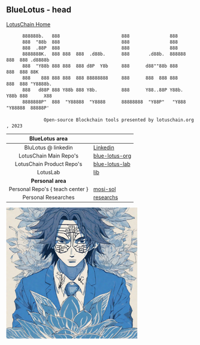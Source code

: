 ## BlueLotus - head
[LotusChain Home](https://lotuschain.org)

          888888b.   888                       888               888                      
          888  "88b  888                       888               888                      
          888  .88P  888                       888               888                      
          8888888K.  888 888  888  .d88b.      888       .d88b.  888888 888  888 .d8888b  
          888  "Y88b 888 888  888 d8P  Y8b     888      d88""88b 888    888  888 88K      
          888    888 888 888  888 88888888     888      888  888 888    888  888 "Y8888b. 
          888   d88P 888 Y88b 888 Y8b.         888      Y88..88P Y88b.  Y88b 888      X88 
          8888888P"  888  "Y88888  "Y8888      88888888  "Y88P"   "Y888  "Y88888  88888P' 

                  Open-source Blockchain tools presented by lotuschain.org , 2023
                  
| BlueLotus area ||
|:---:|---|
| BluLotus @ linkedin | [Linkedin](https://www.linkedin.com/company/bluelotus-corp) |
| LotusChain Main Repo's | [blue-lotus-org](https://github.com/blue-lotus-org) |
| LotusChain Product Repo's | [blue-lotus-lab](https://github.com/blue-lotus-lab) |
| LotusLab | [lib](https://github.com/blue-lotus-lab/LibExtentions) |
| **Personal area** ||
| Personal Repo's { teach center } | [mosi-sol](https://github.com/mosi-sol/mosi-sol/blob/main/MY-README.md) |
| Personal Researches | [researchs](https://github.com/mosi-arch/research) |

<!--![logo](https://github.com/mosi-sol/mosi-sol/blob/main/satoshi-blue-lotus-2.png)-->
<img src="https://github.com/mosi-sol/mosi-sol/blob/main/satoshi-blue-lotus-2.png" width="350" heigth="350" />

<!-- https://www.buymeacoffee.com/mosisol -->
